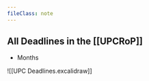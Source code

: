 ```yaml
---
fileClass: note
---
```


## All Deadlines in the [[UPCRoP]]

- Months


![[UPC Deadlines.excalidraw]]
